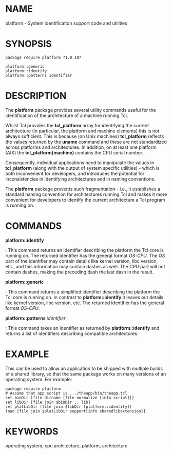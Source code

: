 # NAME

platform - System identification support code and utilities

# SYNOPSIS

    package require platform ?1.0.10?

    platform::generic
    platform::identify
    platform::patterns identifier

# DESCRIPTION

The **platform** package provides several utility commands useful for
the identification of the architecture of a machine running Tcl.

Whilst Tcl provides the **tcl_platform** array for identifying the
current architecture (in particular, the platform and machine elements)
this is not always sufficient. This is because (on Unix machines)
**tcl_platform** reflects the values returned by the **uname** command
and these are not standardized across platforms and architectures. In
addition, on at least one platform (AIX) the **tcl_platform(machine)**
contains the CPU serial number.

Consequently, individual applications need to manipulate the values in
**tcl_platform** (along with the output of system specific utilities) -
which is both inconvenient for developers, and introduces the potential
for inconsistencies in identifying architectures and in naming
conventions.

The **platform** package prevents such fragmentation - i.e., it
establishes a standard naming convention for architectures running Tcl
and makes it more convenient for developers to identify the current
architecture a Tcl program is running on.

# COMMANDS

**platform::identify**

:   This command returns an identifier describing the platform the Tcl
    core is running on. The returned identifier has the general format
    *OS*-*CPU*. The *OS* part of the identifier may contain details like
    kernel version, libc version, etc., and this information may contain
    dashes as well. The *CPU* part will not contain dashes, making the
    preceding dash the last dash in the result.

**platform::generic**

:   This command returns a simplified identifier describing the platform
    the Tcl core is running on. In contrast to **platform::identify** it
    leaves out details like kernel version, libc version, etc. The
    returned identifier has the general format *OS*-*CPU*.

**platform::patterns** *identifier*

:   This command takes an identifier as returned by
    **platform::identify** and returns a list of identifiers describing
    compatible architectures.

# EXAMPLE

This can be used to allow an application to be shipped with multiple
builds of a shared library, so that the same package works on many
versions of an operating system. For example:

    package require platform
    # Assume that app script is .../theapp/bin/theapp.tcl
    set binDir [file dirname [file normalize [info script]]]
    set libDir [file join $binDir .. lib]
    set platLibDir [file join $libDir [platform::identify]]
    load [file join $platLibDir support[info sharedlibextension]]

# KEYWORDS

operating system, cpu architecture, platform, architecture
